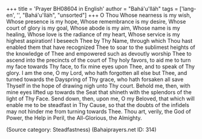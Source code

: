 +++
title = 'Prayer BH08604 in English'
author = "Bahá'u'lláh"
tags = ['lang-en', '', "Bahá'u'lláh", "unsorted"]
+++
O Thou Whose nearness is my wish, Whose presence is my hope, Whose remembrance is my desire, Whose court of glory is my goal, Whose abode is my aim, Whose name is my healing, Whose love is the radiance of my heart, Whose service is my highest aspiration!  I beseech Thee by Thy Name, through which Thou hast enabled them that have recognized Thee to soar to the sublimest heights of the knowledge of Thee and empowered such as devoutly worship Thee to ascend into the precincts of the court of Thy holy favors, to aid me to turn my face towards Thy face, to fix mine eyes upon Thee, and to speak of Thy glory.
I am the one, O my Lord, who hath forgotten all else but Thee, and turned towards the Dayspring of Thy grace, who hath forsaken all save Thyself in the hope of drawing nigh unto Thy court.  Behold me, then, with mine eyes lifted up towards the Seat that shineth with the splendors of the light of Thy Face.  Send down, then, upon me, O my Beloved, that which will enable me to be steadfast in Thy Cause, so that the doubts of the infidels may not hinder me from turning towards Thee.
Thou art, verily, the God of Power, the Help in Peril, the All-Glorious, the Almighty.

(Source category: Steadfastness)
(Bahaiprayers.net ID: 314)
